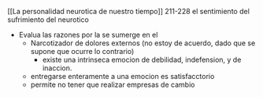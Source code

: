 [[La personalidad neurotica de nuestro tiempo]]
 211-228
 el sentimiento del sufrimiento del neurotico
 
 - Evalua las razones por la se sumerge en el 
	 - Narcotizador de dolores externos
		 (no estoy de acuerdo, dado que se supone que ocurre lo contrario)
		 - existe una intrinseca emocion de debilidad, indefension, y de inaccion.
	 - entregarse enteramente a una emocion es satisfacctorio
	 - permite no tener que realizar empresas de cambio
 